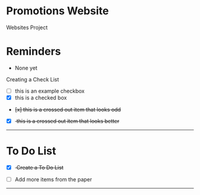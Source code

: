 # Promotions Website
Websites Project

# Reminders
- None yet

Creating a Check List
- [ ] this is an example checkbox
- [x] this is a checked box
- <del> [x] this is a crossed out item that looks odd </del>
- [x] <del> this is a crossed out item that looks better </del>

---

# To Do List
- [x] <del> Create a To Do List </del>
- [ ] Add more items from the paper


---
